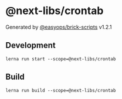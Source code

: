 # @next-libs/crontab

Generated by [@easyops/brick-scripts] v1.2.1

## Development

`lerna run start --scope=@next-libs/crontab`

## Build

`lerna run build --scope=@next-libs/crontab`

[@easyops/brick-scripts]: https://github.com/easyops-cn/next-core/tree/master/packages/brick-scripts
